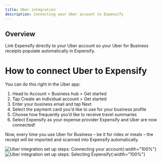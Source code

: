 ```yaml
---
title: Uber integration
description: Connecting your Uber account to Expensify
---
```

## Overview

Link Expensify directly to your Uber account so your Uber for Business receipts populate automatically in Expensify. 

# How to connect Uber to Expensify

You can do this right in the Uber app:

1. Head to Account > Business hub > Get started 
2. Tap Create an individual account > Get started
3. Enter your business email and tap Next
4. Select the payment card you'd like to use for your business profile
5. Choose how frequently you’d like to receive travel summaries 
6. Select Expensify as your expense provider
Expensify and Uber are now connected! 

Now, every time you use Uber for Business – be it for rides or meals – the receipt will be imported and scanned into Expensify automatically. 

![Uber integration set up steps: Connecting your account](https://help.expensify.com/assets/images/Uber1.png){:width="100%"}
![Uber integration set up steps: Selecting Expensify](https://help.expensify.com/assets/images/Uber2.png){:width="100%"}
